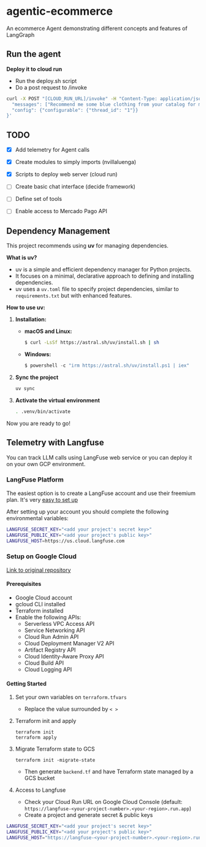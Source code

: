 # agentic-ecommerce
An ecommerce Agent demonstrating different concepts and features of LangGraph

## Run the agent

**Deploy it to cloud run**
- Run the deploy.sh script
- Do a post request to /invoke
```sh
curl -X POST "[CLOUD_RUN_URL]/invoke" -H "Content-Type: application/json" -d '{
  "messages": ["Recommend me some blue clothing from your catalog for men"],
  "config": {"configurable": {"thread_id": "1"}}
}'
```

## TODO
- [X] Add telemetry for Agent calls
- [X] Create modules to simply imports (nvillaluenga)
- [X] Scripts to deploy web server (cloud run)
- [ ] Create basic chat interface (decide framework)
- [ ] Define set of tools
- [ ] Enable access to Mercado Pago API


## Dependency Management

This project recommends using **uv** for managing dependencies.

**What is uv?**

* uv is a simple and efficient dependency manager for Python projects.
* It focuses on a minimal, declarative approach to defining and installing dependencies.
* uv uses a `uv.toml` file to specify project dependencies, similar to `requirements.txt` but with enhanced features.

**How to use uv:**

1. **Installation:**
   * **macOS and Linux:**
     ```bash
     $ curl -LsSf https://astral.sh/uv/install.sh | sh
     ```
   * **Windows:**
     ```powershell
     $ powershell -c "irm https://astral.sh/uv/install.ps1 | iex"
     ```

2. **Sync the project**
   ```bash
   uv sync
   ```

3. **Activate the virtual environment**
   ```bash
   . .venv/bin/activate
   ````

Now you are ready to go!

## Telemetry with Langfuse

You can track LLM calls using LangFuse web service or you can deploy it on your
own GCP environment.


### LangFuse Platform

The easiest option is to create a LangFuse account and use their freemium plan. It's very [easy to set up](https://langfuse.com/docs/get-started)

After setting up your account you should complete the following environmental variables:
```bash
LANGFUSE_SECRET_KEY="<add your project's secret key>"
LANGFUSE_PUBLIC_KEY="<add your project's public key>"
LANGFUSE_HOST=https://us.cloud.langfuse.com
```

### Setup on Google Cloud 
[Link to original repository](https://github.com/orgs/langfuse/discussions/4646)

#### Prerequisites
- Google Cloud account
- gcloud CLI installed
- Terraform installed
- Enable the following APIs:
   - Serverless VPC Access API
   - Service Networking API
   - Cloud Run Admin API
   - Cloud Deployment Manager V2 API
   - Artifact Registry API
   - Cloud Identity-Aware Proxy API
   - Cloud Build API
   - Cloud Logging API

#### Getting Started

1. Set your own variables on `terraform.tfvars`
   - Replace the value surrounded by `< >`


2. Terraform init and apply
    ```
    terraform init
    terraform apply
    ```

3. Migrate Terraform state to GCS
    ```
    terraform init -migrate-state
    ```
   - Then generate `backend.tf` and have Terraform state managed by a GCS bucket


4. Access to Langfuse

   - Check your Cloud Run URL on Google Cloud Console (default: `https://langfuse-<your-project-number>.<your-region>.run.app`)
   - Create a project and generate secret & public keys

```bash
LANGFUSE_SECRET_KEY="<add your project's secret key>"
LANGFUSE_PUBLIC_KEY="<add your project's public key>"
LANGFUSE_HOST="https://langfuse-<your-project-number>.<your-region>.run.app"
```